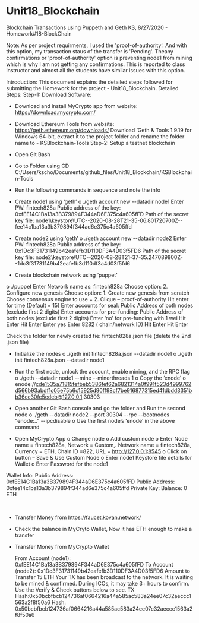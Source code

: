 # Unit18_Blockchain
Blockchain Transactions using Puppeth and Geth
KS, 8/27/2020 - Homework#18-BlockChain

Note: As per project requirments, I used the 'proof-of-authority'. And with this option, my transaction staus of the transfer is 'Pending'. Theany confirmations or  'proof-of-authority' option is preventing node1 from mining which is why I am not getting any confirmations. This is reported to class instructor and almost all the students have similar issues with this option.

Introduction: 
This document explains the detailed steps followed for submitting the Homework for the project - Unit18_Blockchain.
Detailed Steps:
Step-1: Download Software: 
-	Download and install MyCrypto app from website: https://download.mycrypto.com/
-	Download Ethereum Tools from website: https://geth.ethereum.org/downloads/
Download ‘Geth & Tools 1.9.19 for Windows 64-bit, extract it to the project folder and rename the folder name to  - KSBlockchain-Tools
Step-2: Setup a testnet blockchain
-	Open Git Bash
-	Go to Folder using CD C:/Users/kscho/Documents/github_files/Unit18_Blockchain/KSBlockchain-Tools
-	Run the following commands in sequence and note the info
-	Create node1 using ‘geth’
o	./geth account new --datadir node1
Enter PW: fintech828a
Public address of the key:   0xfEE14C1Ba13a3B379894F344aD6E375c4a605fFD
Path of the secret key file: node1\keystore\UTC--2020-08-28T21-35-06.801720700Z--fee14c1ba13a3b379894f344ad6e375c4a605ffd
-	Create node2 using ‘geth’
o	./geth account new --datadir node2
Enter PW: fintech828a
Public address of the key:   0x1Dc3F31731149b42eafefb3D110DF3A4D03f5FD6
Path of the secret key file: node2\keystore\UTC--2020-08-28T21-37-35.247089800Z--1dc3f31731149b42eafefb3d110df3a4d03f5fd6

-	Create blockchain network using ‘puppet’

o	./puppet
Enter Network name as: fintech828a
Choose option: 2. Configure new genesis
Choose option: 1. Create new genesis from scratch
Choose consensus engine to use = 2. Clique – proof-of-authority 
Hit enter for time (Default = 15)
Enter accounts for seal:  Public Address of both nodes (exclude first 2 digits)
Enter accounts for pre-funding: Public Address of both nodes (exclude first 2 digits)
Enter ‘no’ for pre-funding with 1 wei
Hit Enter
Hit Enter
Enter yes
Enter 8282 ( chain/network ID)
Hit Enter
Hit Enter

Check the folder for newly created fie: fintech828a.json file (delete the 2nd .json file)

-	Initialize the nodes
o	./geth init fintech828a.json --datadir node1
o	./geth init fintech828a.json --datadir node1
-	Run the first node, unlock the account, enable mining, and the RPC flag
o	./geth --datadir node1 --mine --minerthreads 1
o	Copy the ‘enode’
o	enode://cde1535a71815fefbeb5386fef62a6821314a0f991f523d4999762d566b93abdf1c05e75b6c15925d90ff98cf7be916877315ed41dbdd3351bb36cc30fc5edeb@127.0.0.1:30303
-	Open another Git Bash console and go the folder and Run the second node
o	./geth --datadir node2 --port 30304 --rpc --bootnodes "enode:..” --ipcdisable
o	Use the first node’s ‘enode’ in the above command

-	Open MyCrypto App
o	Change node
o	Add custom node
o	Enter Node name = fintech828a, Network = Custom,. Network name = fintech828a, Currency = ETH, Chain ID =822, URL = http://127.0.0.1:8545
o	Click on  button – Save & Use Custom Node
o	Enter node1 Keystore file details for Wallet
o	Enter Password for the node1

Wallet Info:
	Public Address: 0xfEE14C1Ba13a3B379894F344aD6E375c4a605fFD
	Public Address: 0xfee14c1ba13a3b379894f344ad6e375c4a605ffd
	Private Key:
	Balance: 0 ETH

 
-	Transfer Money from https://faucet.kovan.network/
-	Check the balance in MyCryto Wallet, Now it has ETH enough to make a transfer
-	Transfer Money from MyCrypto Wallet
	
	From Account (node1): 0xfEE14C1Ba13a3B379894F344aD6E375c4a605fFD
	To Account   (node2): 0x1Dc3F31731149b42eafefb3D110DF3A4D03f5FD6
		Amount to Transfer 15 ETH
		Your TX has been broadcast to the network. It is waiting to be mined & confirmed. During ICOs, it may take 3+ hours to confirm. Use the Verify & Check buttons below to see. TX Hash:0x50bcbfbcb124736af0664216a44a585ac583a24ee07c32aeccc1563a2f8f50a6
		Hash: 0x50bcbfbcb124736af0664216a44a585ac583a24ee07c32aeccc1563a2f8f50a6
 
 


 

